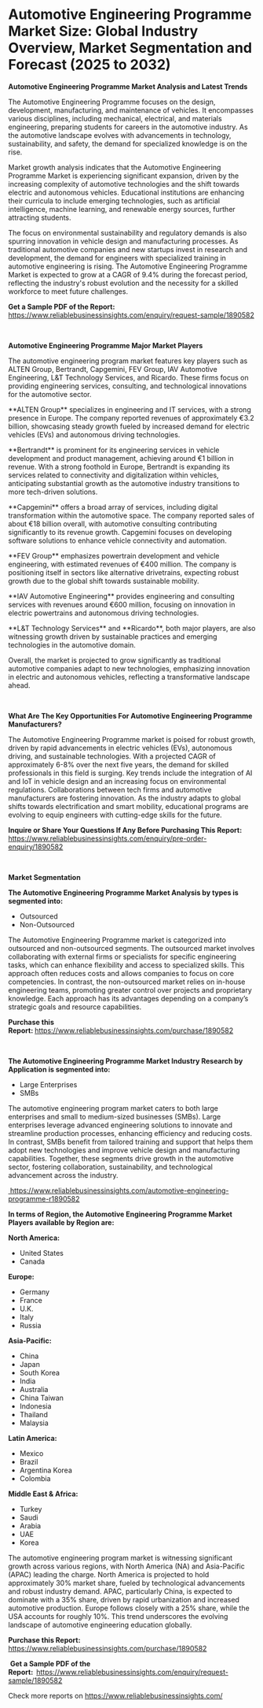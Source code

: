 <p><h1>Automotive Engineering Programme Market Size: Global Industry Overview, Market Segmentation and Forecast (2025 to 2032)</h1></p><p><strong>Automotive Engineering Programme Market Analysis and Latest Trends</strong></p>
<p><p>The Automotive Engineering Programme focuses on the design, development, manufacturing, and maintenance of vehicles. It encompasses various disciplines, including mechanical, electrical, and materials engineering, preparing students for careers in the automotive industry. As the automotive landscape evolves with advancements in technology, sustainability, and safety, the demand for specialized knowledge is on the rise.</p><p>Market growth analysis indicates that the Automotive Engineering Programme Market is experiencing significant expansion, driven by the increasing complexity of automotive technologies and the shift towards electric and autonomous vehicles. Educational institutions are enhancing their curricula to include emerging technologies, such as artificial intelligence, machine learning, and renewable energy sources, further attracting students. </p><p>The focus on environmental sustainability and regulatory demands is also spurring innovation in vehicle design and manufacturing processes. As traditional automotive companies and new startups invest in research and development, the demand for engineers with specialized training in automotive engineering is rising. The Automotive Engineering Programme Market is expected to grow at a CAGR of 9.4% during the forecast period, reflecting the industry's robust evolution and the necessity for a skilled workforce to meet future challenges.</p></p>
<p><strong>Get a Sample PDF of the Report:&nbsp;</strong> <a href="https://www.reliablebusinessinsights.com/enquiry/request-sample/1890582?utm_campaign=3322&utm_medium=2&utm_source=Github&utm_content=ia&utm_term=11032025&utm_id=automotive-engineering-programme">https://www.reliablebusinessinsights.com/enquiry/request-sample/1890582</a></p>
<p>&nbsp;</p>
<p><strong>Automotive Engineering Programme Major Market Players</strong></p>
<p><p>The automotive engineering program market features key players such as ALTEN Group, Bertrandt, Capgemini, FEV Group, IAV Automotive Engineering, L&T Technology Services, and Ricardo. These firms focus on providing engineering services, consulting, and technological innovations for the automotive sector.</p><p>**ALTEN Group** specializes in engineering and IT services, with a strong presence in Europe. The company reported revenues of approximately €3.2 billion, showcasing steady growth fueled by increased demand for electric vehicles (EVs) and autonomous driving technologies.</p><p>**Bertrandt** is prominent for its engineering services in vehicle development and product management, achieving around €1 billion in revenue. With a strong foothold in Europe, Bertrandt is expanding its services related to connectivity and digitalization within vehicles, anticipating substantial growth as the automotive industry transitions to more tech-driven solutions.</p><p>**Capgemini** offers a broad array of services, including digital transformation within the automotive space. The company reported sales of about €18 billion overall, with automotive consulting contributing significantly to its revenue growth. Capgemini focuses on developing software solutions to enhance vehicle connectivity and automation.</p><p>**FEV Group** emphasizes powertrain development and vehicle engineering, with estimated revenues of €400 million. The company is positioning itself in sectors like alternative drivetrains, expecting robust growth due to the global shift towards sustainable mobility.</p><p>**IAV Automotive Engineering** provides engineering and consulting services with revenues around €600 million, focusing on innovation in electric powertrains and autonomous driving technologies.</p><p>**L&T Technology Services** and **Ricardo**, both major players, are also witnessing growth driven by sustainable practices and emerging technologies in the automotive domain.</p><p>Overall, the market is projected to grow significantly as traditional automotive companies adapt to new technologies, emphasizing innovation in electric and autonomous vehicles, reflecting a transformative landscape ahead.</p></p>
<p>&nbsp;</p>
<p><strong>What Are The Key Opportunities For Automotive Engineering Programme Manufacturers?</strong></p>
<p><p>The Automotive Engineering Programme market is poised for robust growth, driven by rapid advancements in electric vehicles (EVs), autonomous driving, and sustainable technologies. With a projected CAGR of approximately 6-8% over the next five years, the demand for skilled professionals in this field is surging. Key trends include the integration of AI and IoT in vehicle design and an increasing focus on environmental regulations. Collaborations between tech firms and automotive manufacturers are fostering innovation. As the industry adapts to global shifts towards electrification and smart mobility, educational programs are evolving to equip engineers with cutting-edge skills for the future.</p></p>
<p><strong>Inquire or Share Your Questions If Any Before Purchasing This Report:</strong> <a href="https://www.reliablebusinessinsights.com/enquiry/pre-order-enquiry/1890582?utm_campaign=3322&utm_medium=2&utm_source=Github&utm_content=ia&utm_term=11032025&utm_id=automotive-engineering-programme">https://www.reliablebusinessinsights.com/enquiry/pre-order-enquiry/1890582</a></p>
<p>&nbsp;</p>
<p><strong>Market Segmentation</strong></p>
<p><strong>The Automotive Engineering Programme Market Analysis by types is segmented into:</strong></p>
<p><ul><li>Outsourced</li><li>Non-Outsourced</li></ul></p>
<p><p>The Automotive Engineering Programme market is categorized into outsourced and non-outsourced segments. The outsourced market involves collaborating with external firms or specialists for specific engineering tasks, which can enhance flexibility and access to specialized skills. This approach often reduces costs and allows companies to focus on core competencies. In contrast, the non-outsourced market relies on in-house engineering teams, promoting greater control over projects and proprietary knowledge. Each approach has its advantages depending on a company’s strategic goals and resource capabilities.</p></p>
<p><strong>Purchase this Report:&nbsp;</strong><a href="https://www.reliablebusinessinsights.com/purchase/1890582?utm_campaign=3322&utm_medium=2&utm_source=Github&utm_content=ia&utm_term=11032025&utm_id=automotive-engineering-programme">https://www.reliablebusinessinsights.com/purchase/1890582</a></p>
<p>&nbsp;</p>
<p><strong>The Automotive Engineering Programme Market Industry Research by Application is segmented into:</strong></p>
<p><ul><li>Large Enterprises</li><li>SMBs</li></ul></p>
<p><p>The automotive engineering program market caters to both large enterprises and small to medium-sized businesses (SMBs). Large enterprises leverage advanced engineering solutions to innovate and streamline production processes, enhancing efficiency and reducing costs. In contrast, SMBs benefit from tailored training and support that helps them adopt new technologies and improve vehicle design and manufacturing capabilities. Together, these segments drive growth in the automotive sector, fostering collaboration, sustainability, and technological advancement across the industry.</p></p>
<p><a href="https://www.reliablebusinessinsights.com/automotive-engineering-programme-r1890582?utm_campaign=3322&utm_medium=2&utm_source=Github&utm_content=ia&utm_term=11032025&utm_id=automotive-engineering-programme">&nbsp;https://www.reliablebusinessinsights.com/automotive-engineering-programme-r1890582</a></p>
<p><strong>In terms of Region, the Automotive Engineering Programme Market Players available by Region are:</strong></p>
<p>
    <p> <strong> North America: </strong>
        <ul>
            <li>United States</li>
            <li>Canada</li>
        </ul>
        </p> 
    <p> <strong> Europe: </strong>
        <ul>
            <li>Germany</li>
            <li>France</li>
            <li>U.K.</li>
            <li>Italy</li>
            <li>Russia</li>
        </ul>
        </p> 
    <p> <strong> Asia-Pacific: </strong>
        <ul>
            <li>China</li>
            <li>Japan</li>
            <li>South Korea</li>
            <li>India</li>
            <li>Australia</li>
            <li>China Taiwan</li>
            <li>Indonesia</li>
            <li>Thailand</li>
            <li>Malaysia</li>
        </ul>
        </p> 
    <p> <strong> Latin America: </strong>
        <ul>
            <li>Mexico</li>
            <li>Brazil</li>
            <li>Argentina Korea</li>
            <li>Colombia</li>
        </ul>
        </p> 
    <p> <strong> Middle East & Africa: </strong>
        <ul>
            <li>Turkey</li>
            <li>Saudi</li>
            <li>Arabia</li>
            <li>UAE</li>
            <li>Korea</li>
        </ul>
    </p>
    </p>
<p><p>The automotive engineering program market is witnessing significant growth across various regions, with North America (NA) and Asia-Pacific (APAC) leading the charge. North America is projected to hold approximately 30% market share, fueled by technological advancements and robust industry demand. APAC, particularly China, is expected to dominate with a 35% share, driven by rapid urbanization and increased automotive production. Europe follows closely with a 25% share, while the USA accounts for roughly 10%. This trend underscores the evolving landscape of automotive engineering education globally.</p></p>
<p><strong>Purchase this Report: </strong><a href="https://www.reliablebusinessinsights.com/purchase/1890582?utm_campaign=3322&utm_medium=2&utm_source=Github&utm_content=ia&utm_term=11032025&utm_id=automotive-engineering-programme">https://www.reliablebusinessinsights.com/purchase/1890582</a></p>
<p>&nbsp;<strong>Get a Sample PDF of the Report:&nbsp;&nbsp;</strong><a href="https://www.reliablebusinessinsights.com/enquiry/request-sample/1890582?utm_campaign=3322&utm_medium=2&utm_source=Github&utm_content=ia&utm_term=11032025&utm_id=automotive-engineering-programme">https://www.reliablebusinessinsights.com/enquiry/request-sample/1890582</a></p>
<p><strong></strong></p>
<p>Check more reports on <a href="https://www.reliablebusinessinsights.com/?utm_campaign=3322&utm_medium=2&utm_source=Github&utm_content=ia&utm_term=11032025&utm_id=automotive-engineering-programme">https://www.reliablebusinessinsights.com/</a></p>